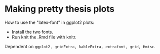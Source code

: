 # Making pretty thesis plots
How to use the "latex-font" in ggplot2 plots:
* Install the two fonts.
* Run knit the .Rmd file with knitr.

Dependent on `ggplot2, gridExtra, kableExtra, extrafont, grid, Hmisc`.
